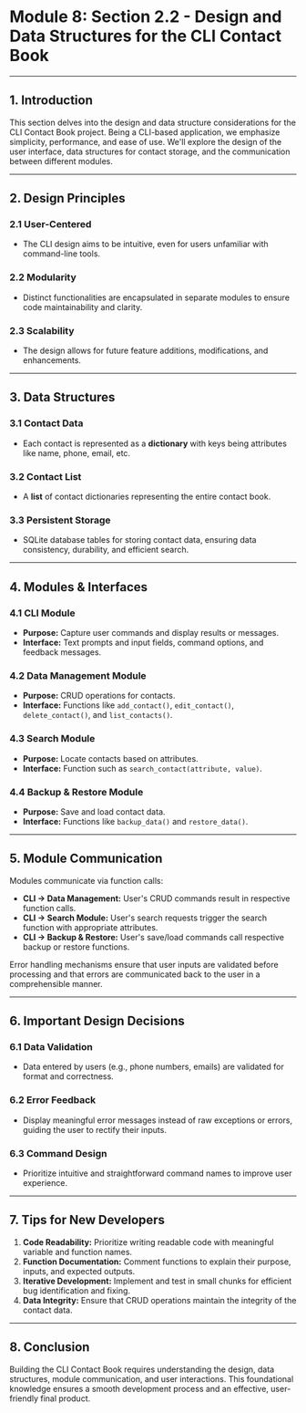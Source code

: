 # Module 8: Section 2.2 - Design and Data Structures for the CLI Contact Book

---

## 1. Introduction

This section delves into the design and data structure considerations for the CLI Contact Book project. Being a CLI-based application, we emphasize simplicity, performance, and ease of use. We'll explore the design of the user interface, data structures for contact storage, and the communication between different modules.

---

## 2. Design Principles

### 2.1 User-Centered

- The CLI design aims to be intuitive, even for users unfamiliar with command-line tools.
  
### 2.2 Modularity

- Distinct functionalities are encapsulated in separate modules to ensure code maintainability and clarity.

### 2.3 Scalability

- The design allows for future feature additions, modifications, and enhancements.

---

## 3. Data Structures

### 3.1 Contact Data

- Each contact is represented as a **dictionary** with keys being attributes like name, phone, email, etc.
  
### 3.2 Contact List

- A **list** of contact dictionaries representing the entire contact book.

### 3.3 Persistent Storage

- SQLite database tables for storing contact data, ensuring data consistency, durability, and efficient search.

---

## 4. Modules & Interfaces

### 4.1 CLI Module

- **Purpose:** Capture user commands and display results or messages.
- **Interface:** Text prompts and input fields, command options, and feedback messages.

### 4.2 Data Management Module

- **Purpose:** CRUD operations for contacts.
- **Interface:** Functions like `add_contact()`, `edit_contact()`, `delete_contact()`, and `list_contacts()`.

### 4.3 Search Module

- **Purpose:** Locate contacts based on attributes.
- **Interface:** Function such as `search_contact(attribute, value)`.

### 4.4 Backup & Restore Module

- **Purpose:** Save and load contact data.
- **Interface:** Functions like `backup_data()` and `restore_data()`.

---

## 5. Module Communication

Modules communicate via function calls:

- **CLI -> Data Management:** User's CRUD commands result in respective function calls.
- **CLI -> Search Module:** User's search requests trigger the search function with appropriate attributes.
- **CLI -> Backup & Restore:** User's save/load commands call respective backup or restore functions.
  
Error handling mechanisms ensure that user inputs are validated before processing and that errors are communicated back to the user in a comprehensible manner.

---

## 6. Important Design Decisions

### 6.1 Data Validation

- Data entered by users (e.g., phone numbers, emails) are validated for format and correctness.

### 6.2 Error Feedback

- Display meaningful error messages instead of raw exceptions or errors, guiding the user to rectify their inputs.

### 6.3 Command Design

- Prioritize intuitive and straightforward command names to improve user experience.

---

## 7. Tips for New Developers

1. **Code Readability:** Prioritize writing readable code with meaningful variable and function names.
2. **Function Documentation:** Comment functions to explain their purpose, inputs, and expected outputs.
3. **Iterative Development:** Implement and test in small chunks for efficient bug identification and fixing.
4. **Data Integrity:** Ensure that CRUD operations maintain the integrity of the contact data.

---

## 8. Conclusion

Building the CLI Contact Book requires understanding the design, data structures, module communication, and user interactions. This foundational knowledge ensures a smooth development process and an effective, user-friendly final product.
